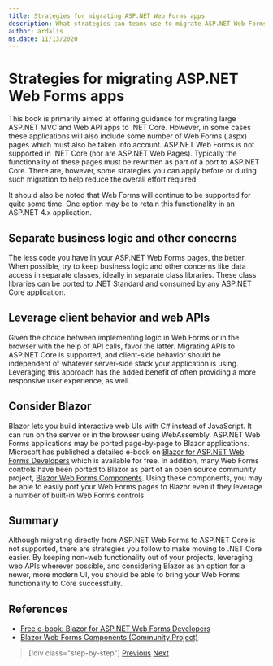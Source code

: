 ```yaml
---
title: Strategies for migrating ASP.NET Web Forms apps
description: What strategies can teams use to migrate ASP.NET Web Forms applications to .NET Core?
author: ardalis
ms.date: 11/13/2020
---
```


# Strategies for migrating ASP.NET Web Forms apps

This book is primarily aimed at offering guidance for migrating large ASP.NET MVC and Web API apps to .NET Core. However, in some cases these applications will also include some number of Web Forms (.aspx) pages which must also be taken into account. ASP.NET Web Forms is not supported in .NET Core (nor are ASP.NET Web Pages). Typically the functionality of these pages must be rewritten as part of a port to ASP.NET Core. There are, however, some strategies you can apply before or during such migration to help reduce the overall effort required.

It should also be noted that Web Forms will continue to be supported for quite some time. One option may be to retain this functionality in an ASP.NET 4.x application.

## Separate business logic and other concerns

The less code you have in your ASP.NET Web Forms pages, the better. When possible, try to keep business logic and other concerns like data access in separate classes, ideally in separate class libraries. These class libraries can be ported to .NET Standard and consumed by any ASP.NET Core application.

## Leverage client behavior and web APIs

Given the choice between implementing logic in Web Forms or in the browser with the help of API calls, favor the latter. Migrating APIs to ASP.NET Core is supported, and client-side behavior should be independent of whatever server-side stack your application is using. Leveraging this approach has the added benefit of often providing a more responsive user experience, as well.

## Consider Blazor

Blazor lets you build interactive web UIs with C# instead of JavaScript. It can run on the server or in the browser using WebAssembly. ASP.NET Web Forms applications may be ported page-by-page to Blazor applications. Microsoft has published a detailed e-book on [Blazor for ASP.NET Web Forms Developers](https://devblogs.microsoft.com/aspnet/blazor-aspnet-webforms-ebook/) which is available for free. In addition, many Web Forms controls have been ported to Blazor as part of an open source community project, [Blazor Web Forms Components](https://fritzandfriends.github.io/BlazorWebFormsComponents/). Using these components, you may be able to easily port your Web Forms pages to Blazor even if they leverage a number of built-in Web Forms controls.

## Summary

Although migrating directly from ASP.NET Web Forms to ASP.NET Core is not supported, there are strategies you follow to make moving to .NET Core easier. By keeping non-web functionality out of your projects, leveraging web APIs wherever possible, and considering Blazor as an option for a newer, more modern UI, you should be able to bring your Web Forms functionality to Core successfully.

## References

- [Free e-book: Blazor for ASP.NET Web Forms Developers](https://devblogs.microsoft.com/aspnet/blazor-aspnet-webforms-ebook/)
- [Blazor Web Forms Components (Community Project)](https://fritzandfriends.github.io/BlazorWebFormsComponents/)

>[!div class="step-by-step"]
>[Previous](incremental-migration-strategies.md)
>[Next](deployment-strategies.md)
